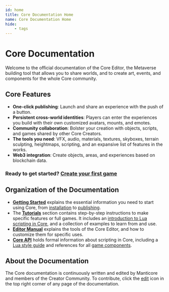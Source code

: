 ```yaml
---
id: home
title: Core Documentation Home
name: Core Documentation Home
hide:
    - tags
---
```


# Core Documentation

Welcome to the official documentation of the Core Editor, the Metaverse building tool that allows you to share worlds, and to create art, events, and components for the whole Core community.

## Core Features

- **One-click publishing**: Launch and share an experience with the push of a button.
- **Persistent cross-world identities**: Players can enter the experiences you build with their own customized avatars, mounts, and emotes.
- **Community collaboration**: Bolster your creation with objects, scripts, and games shared by other Core Creators.
- **The tools you need**: VFX, audio, materials, textures, skyboxes, terrain sculpting, heightmaps, scripting, and an expansive list of features in the works.
- **Web3 integration**: Create objects, areas, and experiences based on blockchain data.

### Ready to get started? [Create your first game](my_first_multiplayer_game.md)

## Organization of the Documentation

- [**Getting Started**](editor_intro.md) explains the essential information you need to start using Core, from [installation](installing_core.md) to [publishing](publishing.md).
- The [**Tutorials**](getting_started/installing_core.md) section contains step-by-step instructions to make specific features or full games. It includes an [introduction to Lua scripting in Core](lua_basics_lightbulb.md), and a collection of examples to learn from and use.
- [**Editor Manual**](editor_intro.md) explains the tools of the Core Editor, and how to customize them for specific uses.
- [**Core API**](api/index.md) holds formal information about scripting in Core, including a [Lua style guide](lua_style_guide.md) and references for all [game components](components.md).

## About the Documentation

The Core documentation is continuously written and edited by Manticore and members of the Creator Community. To contribute, click the <a href="#" title="Edit this page" class="md-icon">edit</a> icon in the top right corner of any page of the documentation.
